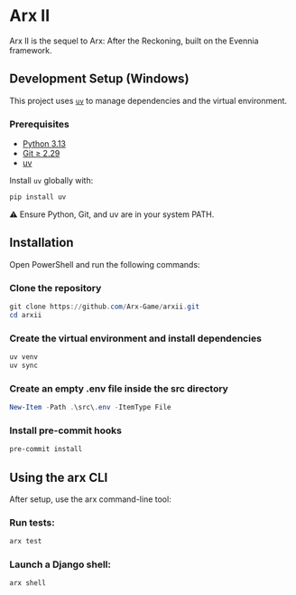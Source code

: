 # Arx II

Arx II is the sequel to Arx: After the Reckoning, built on the Evennia framework.

## Development Setup (Windows)

This project uses [`uv`](https://github.com/astral-sh/uv) to manage dependencies and the virtual environment.

### Prerequisites

- [Python 3.13](https://www.python.org/downloads/)
- [Git ≥ 2.29](https://git-scm.com/)
- [uv](https://github.com/astral-sh/uv)

Install `uv` globally with:

```powershell
pip install uv
```
⚠️ Ensure Python, Git, and uv are in your system PATH.

## Installation
Open PowerShell and run the following commands:
### Clone the repository
```powershell
git clone https://github.com/Arx-Game/arxii.git
cd arxii
```

### Create the virtual environment and install dependencies
```powershell
uv venv
uv sync
```

### Create an empty .env file inside the src directory
```powershell
New-Item -Path .\src\.env -ItemType File
```

### Install pre-commit hooks
```powershell
pre-commit install
```

## Using the arx CLI
After setup, use the arx command-line tool:

### Run tests:

```powershell
arx test
```
### Launch a Django shell:

```powershell
arx shell
```
